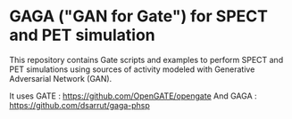 # GAGA ("GAN for Gate") for SPECT and PET simulation

This repository contains Gate scripts and examples to perform SPECT and PET simulations using sources of activity modeled with Generative Adversarial Network (GAN).  

It uses GATE : https://github.com/OpenGATE/opengate
And GAGA : https://github.com/dsarrut/gaga-phsp






